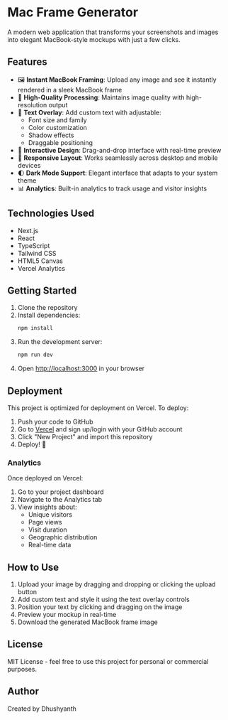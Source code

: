 # Mac Frame Generator

A modern web application that transforms your screenshots and images into elegant MacBook-style mockups with just a few clicks.

## Features

- 🖼️ **Instant MacBook Framing**: Upload any image and see it instantly rendered in a sleek MacBook frame
- 💫 **High-Quality Processing**: Maintains image quality with high-resolution output
- 📝 **Text Overlay**: Add custom text with adjustable:
  - Font size and family
  - Color customization
  - Shadow effects
  - Draggable positioning
- 🎨 **Interactive Design**: Drag-and-drop interface with real-time preview
- 📱 **Responsive Layout**: Works seamlessly across desktop and mobile devices
- 🌓 **Dark Mode Support**: Elegant interface that adapts to your system theme
- 📊 **Analytics**: Built-in analytics to track usage and visitor insights

## Technologies Used

- Next.js
- React
- TypeScript
- Tailwind CSS
- HTML5 Canvas
- Vercel Analytics

## Getting Started

1. Clone the repository
2. Install dependencies:
   ```bash
   npm install
   ```
3. Run the development server:
   ```bash
   npm run dev
   ```
4. Open [http://localhost:3000](http://localhost:3000) in your browser

## Deployment

This project is optimized for deployment on Vercel. To deploy:

1. Push your code to GitHub
2. Go to [Vercel](https://vercel.com) and sign up/login with your GitHub account
3. Click "New Project" and import this repository
4. Deploy! 🚀

### Analytics

Once deployed on Vercel:
1. Go to your project dashboard
2. Navigate to the Analytics tab
3. View insights about:
   - Unique visitors
   - Page views
   - Visit duration
   - Geographic distribution
   - Real-time data

## How to Use

1. Upload your image by dragging and dropping or clicking the upload button
2. Add custom text and style it using the text overlay controls
3. Position your text by clicking and dragging on the image
4. Preview your mockup in real-time
5. Download the generated MacBook frame image

## License

MIT License - feel free to use this project for personal or commercial purposes.

## Author

Created by Dhushyanth 